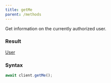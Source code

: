 ```yaml
---
title: getMe
parent: /methods
---
```


Get information on the currently authorized user.<span class="select-none">  </span>

### Result 

<div class="font-mono"><a href="/types/user"  >User</a></div>

### Syntax

```ts
await client.getMe();
```



